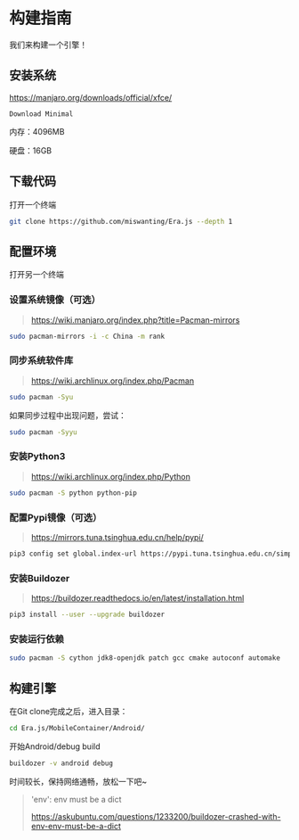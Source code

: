# 构建指南

我们来构建一个引擎！

## 安装系统

https://manjaro.org/downloads/official/xfce/

`Download Minimal`

内存：4096MB

硬盘：16GB

## 下载代码

打开一个终端

```bash
git clone https://github.com/miswanting/Era.js --depth 1
```

## 配置环境

打开另一个终端

### 设置系统镜像（可选）

> https://wiki.manjaro.org/index.php?title=Pacman-mirrors

``````bash
sudo pacman-mirrors -i -c China -m rank
``````

### 同步系统软件库

> https://wiki.archlinux.org/index.php/Pacman

```bash
sudo pacman -Syu
```

如果同步过程中出现问题，尝试：

```bash
sudo pacman -Syyu
```

### 安装Python3

> https://wiki.archlinux.org/index.php/Python

```bash
sudo pacman -S python python-pip
```

### 配置Pypi镜像（可选）

> https://mirrors.tuna.tsinghua.edu.cn/help/pypi/

```bash
pip3 config set global.index-url https://pypi.tuna.tsinghua.edu.cn/simple
```

### 安装Buildozer

> https://buildozer.readthedocs.io/en/latest/installation.html

```bash
pip3 install --user --upgrade buildozer
```

### 安装运行依赖

```bash
sudo pacman -S cython jdk8-openjdk patch gcc cmake autoconf automake
```

## 构建引擎

在Git clone完成之后，进入目录：

```bash
cd Era.js/MobileContainer/Android/
```

开始Android/debug build

```bash
buildozer -v android debug
```

时间较长，保持网络通畅，放松一下吧~

> 'env': env must be a dict
>
> https://askubuntu.com/questions/1233200/buildozer-crashed-with-env-env-must-be-a-dict